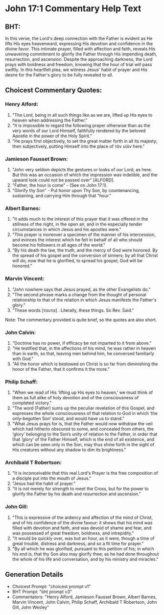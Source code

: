 # John 17:1 Commentary Help Text

## BHT:
In this verse, the Lord's deep connection with the Father is evident as He lifts His eyes heavenward, expressing His devotion and confidence in the divine favor. This intimate prayer, filled with affection and faith, reveals His unwavering commitment to glorify the Father through His impending death, resurrection, and ascension. Despite the approaching darkness, the Lord prays with boldness and freedom, knowing that the hour of trial will pass swiftly. In this heartfelt plea, we witness Jesus' habit of prayer and His desire for the Father's glory to be fully revealed to all.

## Choicest Commentary Quotes:
### Henry Alford:
1. "The Lord, being in all such things like as we are, lifted up His eyes to heaven when addressing the Father."
2. "It is impossible to regard the following prayer otherwise than as the very words of our Lord Himself, faithfully rendered by the beloved Apostle in the power of the Holy Spirit."
3. "He prays first objectively, to set the great matter forth in all its majesty; then subjectively, putting Himself into the place of τὸν υἱόν here."

### Jamieson Fausset Brown:
1. "John very seldom depicts the gestures or looks of our Lord, as here. But this was an occasion of which the impression was indelible, and the upward look could not be passed over" [ALFORD].
2. "Father, the hour is come" - (See on John 17:1).
3. "Glorify thy Son" - Put honor upon Thy Son, by countenancing, sustaining, and carrying Him through that "hour."

### Albert Barnes:
1. "It adds much to the interest of this prayer that it was offered in the stillness of the night, in the open air, and in the especially tender circumstances in which Jesus and his apostles were."
2. "This prayer is moreover a specimen of the manner of his intercession, and evinces the interest which he felt in behalf of all who should become his followers in all ages of the world."
3. "By his death the law, the truth, and the mercy of God were honored. By the spread of his gospel and the conversion of sinners; by all that Christ will do, now that he is glorified, to spread his gospel, God will be honored."

### Marvin Vincent:
1. "John nowhere says that Jesus prayed, as the other Evangelists do."
2. "The second phrase marks a change from the thought of personal relationship to that of the relation in which Jesus manifests the Father's glory."
3. "These words [ταυτα] . Literally, these things. So Rev. Said."

Note: The commentary provided is quite brief, so the quotes are also short.

### John Calvin:
1. "Doctrine has no power, if efficacy be not imparted to it from above."
2. "He testified that, in the affections of his mind, he was rather in heaven than in earth, so that, leaving men behind him, he conversed familiarly with God."
3. "All the honor which is bestowed on Christ is so far from diminishing the honor of the Father, that it confirms it the more."

### Philip Schaff:
1. "When we read of His ‘lifting up His eyes to heaven,’ we must think of them as full alike of holy devotion and of the consciousness of completed victory."
2. "The word [Father] sums up the peculiar revelation of this Gospel, and expresses the whole consciousness of that relation to God in which ‘the only-begotten Son’ stood, and would have us to stand."
3. "What Jesus prays for is, that the Father would now withdraw the veil which had hitherto obscured to some, and concealed from others, the ‘glory’ belonging to the Son’s unity of relation to the Father, in order that that ‘glory’ of the Father Himself, which is the end of all existence, and which can be seen only in the Son, may thus shine forth in the sight of His creatures without any shadow to dim its brightness."

### Archibald T Robertson:
1. "It is inconceivable that this real Lord's Prayer is the free composition of a disciple put into the mouth of Jesus."
2. "Jesus had the habit of prayer."
3. "It is not merely for strength to meet the Cross, but for the power to glorify the Father by his death and resurrection and ascension."

### John Gill:
1. "This is expressive of the ardency and affection of the mind of Christ, and of his confidence of the divine favour: it shows that his mind was filled with devotion and faith, and was devoid of shame and fear, and was possessed of great freedom, boldness, and intrepidity."
2. "It would be quickly over, was but an hour, as it were, though a time of great trouble, distress and darkness, and so a fit time for prayer."
3. "By all which he was glorified, pursuant to this petition of his; in which his end is, that thy Son also may glorify thee; as he had done throughout the whole of his life and conversation, and by his ministry and miracles."


## Generation Details
- Choicest Prompt: "choicest prompt v1"
- BHT Prompt: "bht prompt v3"
- Commentators: "Henry Alford, Jamieson Fausset Brown, Albert Barnes, Marvin Vincent, John Calvin, Philip Schaff, Archibald T Robertson, John Gill, John Wesley"
